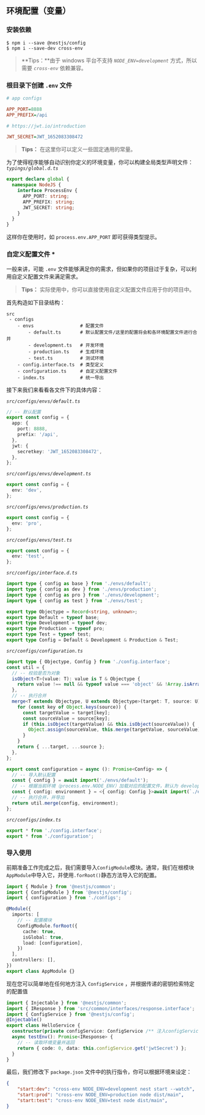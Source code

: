 ## 环境配置（变量）

### 安装依赖

```shell
$ npm i --save @nestjs/config
$ npm i --save-dev cross-env
```

> **Tips：**由于 windows 平台不支持 *`NODE_ENV=development`* 方式，所以需要 *`cross-env`* 依赖兼容。

### 根目录下创建 `.env` 文件

```ini
# app configs

APP_PORT=8888
APP_PREFIX=/api

# https://jwt.io/introduction

JWT_SECRET=JWT_1652083308472
```

> **Tips：** 在这里你可以定义一些固定通用的常量。

为了使得程序能够自动识别你定义的环境变量，你可以构建全局类型声明文件：*`typings/global.d.ts`*

```typescript
export declare global {
  namespace NodeJS {
    interface ProcessEnv {
      APP_PORT: string;
      APP_PREFIX: string;
      JWT_SECRET: string;
    }
  }
}
```

这样你在使用时，如 `process.env.APP_PORT` 即可获得类型提示。

### 自定义配置文件 *

一般来讲，可能 `.env` 文件能够满足你的需求，但如果你的项目过于复杂，可以利用自定义配置文件来满足需求。

> **Tips：** 实际使用中，你可以直接使用自定义配置文件应用于你的项目中。

首先构造如下目录结构：

```
src
 - configs
 	- envs 		           # 配置文件
 		- default.ts       # 默认配置文件/这里的配置将会和各环境配置文件进行合并
 		- development.ts   # 开发环境
 		- production.ts    # 生成环境
 		- test.ts          # 测试环境
    - config.interface.ts  # 类型定义
    - configuration.ts     # 自定义配置文件
    - index.ts             # 统一导出
```

接下来我们来看看各文件下的具体内容：

*`src/configs/envs/default.ts`*

```typescript
// -- 默认配置
export const config = {
  app: {
    port: 8888,
    prefix: '/api',
  },
  jwt: {
    secretkey: 'JWT_1652083308472',
  },
};
```

*`src/configs/envs/development.ts`*

```typescript
export const config = {
  env: 'dev',
};
```

*`src/configs/envs/production.ts`*

```typescript
export const config = {
  env: 'pro',
};
```

*`src/configs/envs/test.ts`*

```typescript
export const config = {
  env: 'test',
};
```

*`src/configs/interface.d.ts`*

```typescript
import type { config as base } from './envs/default';
import type { config as dev } from './envs/production';
import type { config as pro } from './envs/development';
import type { config as test } from './envs/test';

export type Objectype = Record<string, unknown>;
export type Default = typeof base;
export type Development = typeof dev;
export type Production = typeof pro;
export type Test = typeof test;
export type Config = Default & Development & Production & Test;
```

*`src/configs/configuration.ts`*

```typescript
import type { Objectype, Config } from './config.interface';
const util = {
  // -- 校验是否为对象
  isObject<T>(value: T): value is T & Objectype {
    return value !== null && typeof value === 'object' && !Array.isArray(value);
  },
  // -- 执行合并
  merge<T extends Objectype, U extends Objectype>(target: T, source: U): T & U {
    for (const key of Object.keys(source)) {
      const targetValue = target[key];
      const sourceValue = source[key];
      if (this.isObject(targetValue) && this.isObject(sourceValue)) {
        Object.assign(sourceValue, this.merge(targetValue, sourceValue));
      }
    }
    return { ...target, ...source };
  },
};

export const configuration = async (): Promise<Config> => {
  // -- 导入默认配置
  const { config } = await import('./envs/default');
  // -- 根据当前环境（process.env.NODE_ENV）加载对应的配置文件，默认为 development 环境
  const { config: environment } = <{ config: Config }>await import(`./envs/${process.env.NODE_ENV || 'development'}`);
  // -- 执行合并，并导出
  return util.merge(config, environment);
};
```

*`src/configs/index.ts`*

```typescript
export * from './config.interface';
export * from './configuration';
```

### 导入使用

前期准备工作完成之后，我们需要导入`ConfigModule`模块。通常，我们在根模块`AppModule`中导入它，并使用`.forRoot()`静态方法导入它的配置。

```typescript
import { Module } from '@nestjs/common';
import { ConfigModule } from '@nestjs/config';
import { configuration } from './configs';

@Module({
  imports: [
    // -- 配置模块
    ConfigModule.forRoot({
      cache: true,
      isGlobal: true,
      load: [configuration],
    })
  ],
  controllers: [],
})
export class AppModule {}
```

现在您可以简单地在任何地方注入 `ConfigService` ，并根据传递的密钥检索特定的配置值

```typescript
import { Injectable } from '@nestjs/common';
import { IResponse } from 'src/common/interfaces/response.interface';
import { ConfigService } from '@nestjs/config';
@Injectable()
export class HelloService {
  constructor(private configService: ConfigService /** 注入configService  */) {}
  async testEnv(): Promise<IResponse> {
    // -- 读取环境变量并返回
    return { code: 0, data: this.configService.get('jwtSecret') };
  }
}
```

最后，我们修改下 `package.json` 文件中的执行指令，你可以根据环境来设定：

```json
{
    "start:dev": "cross-env NODE_ENV=development nest start --watch",
    "start:prod": "cross-env NODE_ENV=production node dist/main",
    "start:test": "cross-env NODE_ENV=test node dist/main",
}
```

